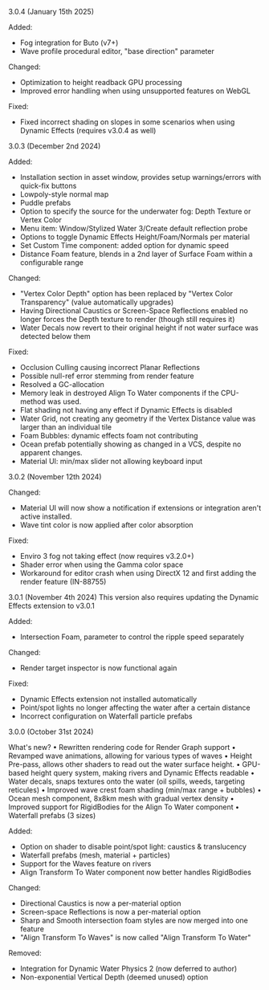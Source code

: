 3.0.4 (January 15th 2025)

Added:
- Fog integration for Buto (v7+)
- Wave profile procedural editor, "base direction" parameter

Changed:
- Optimization to height readback GPU processing
- Improved error handling when using unsupported features on WebGL

Fixed:
- Fixed incorrect shading on slopes in some scenarios when using Dynamic Effects (requires v3.0.4 as well)

3.0.3 (December 2nd 2024)

Added:
- Installation section in asset window, provides setup warnings/errors with quick-fix buttons
- Lowpoly-style normal map
- Puddle prefabs
- Option to specify the source for the underwater fog: Depth Texture or Vertex Color
- Menu item: Window/Stylized Water 3/Create default reflection probe
- Options to toggle Dynamic Effects Height/Foam/Normals per material
- Set Custom Time component: added option for dynamic speed
- Distance Foam feature, blends in a 2nd layer of Surface Foam within a configurable range

Changed:
- "Vertex Color Depth" option has been replaced by "Vertex Color Transparency" (value automatically upgrades)
- Having Directional Caustics or Screen-Space Reflections enabled no longer forces the Depth texture to render (though still requires it)
- Water Decals now revert to their original height if not water surface was detected below them

Fixed:
- Occlusion Culling causing incorrect Planar Reflections
- Possible null-ref error stemming from render feature
- Resolved a GC-allocation
- Memory leak in destroyed Align To Water components if the CPU-method was used.
- Flat shading not having any effect if Dynamic Effects is disabled
- Water Grid, not creating any geometry if the Vertex Distance value was larger than an individual tile
- Foam Bubbles: dynamic effects foam not contributing
- Ocean prefab potentially showing as changed in a VCS, despite no apparent changes.
- Material UI: min/max slider not allowing keyboard input

3.0.2 (November 12th 2024)

Changed:
- Material UI will now show a notification if extensions or integration aren't active installed.
- Wave tint color is now applied after color absorption

Fixed:
- Enviro 3 fog not taking effect (now requires v3.2.0+)
- Shader error when using the Gamma color space
- Workaround for editor crash when using DirectX 12 and first adding the render feature (IN-88755)

3.0.1 (November 4th 2024)
This version also requires updating the Dynamic Effects extension to v3.0.1

Added:
- Intersection Foam, parameter to control the ripple speed separately

Changed:
- Render target inspector is now functional again

Fixed:
- Dynamic Effects extension not installed automatically
- Point/spot lights no longer affecting the water after a certain distance
- Incorrect configuration on Waterfall particle prefabs

3.0.0 (October 31st 2024)

What's new?
• Rewritten rendering code for Render Graph support
• Revamped wave animations, allowing for various types of waves
• Height Pre-pass, allows other shaders to read out the water surface height.
• GPU-based height query system, making rivers and Dynamic Effects readable
• Water decals, snaps textures onto the water (oil spills, weeds, targeting reticules)
• Improved wave crest foam shading (min/max range + bubbles)
• Ocean mesh component, 8x8km mesh with gradual vertex density
• Improved support for RigidBodies for the Align To Water component
• Waterfall prefabs (3 sizes)

Added:
- Option on shader to disable point/spot light: caustics & translucency
- Waterfall prefabs (mesh, material + particles)
- Support for the Waves feature on rivers
- Align Transform To Water component now better handles RigidBodies

Changed:
- Directional Caustics is now a per-material option
- Screen-space Reflections is now a per-material option
- Sharp and Smooth intersection foam styles are now merged into one feature
- "Align Transform To Waves" is now called "Align Transform To Water"

Removed:
- Integration for Dynamic Water Physics 2 (now deferred to author)
- Non-exponential Vertical Depth (deemed unused) option